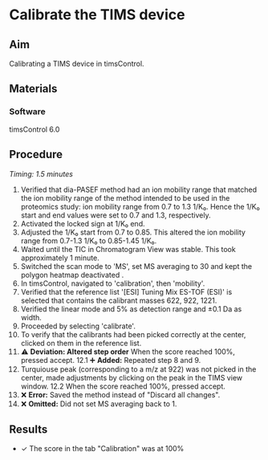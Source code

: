 # Calibrate the TIMS device


## Aim
Calibrating a TIMS device in timsControl.


## Materials

### Software
timsControl 6.0


## Procedure
*Timing: 1.5 minutes*

1. Verified that dia-PASEF method had an ion mobility range that matched the ion mobility range of the method intended to be used in the proteomics study: ion mobility range from 0.7 to 1.3 1/K₀. Hence the 1/K₀ start and end values were set to 0.7 and 1.3, respectively.
2. Activated the locked sign at 1/K₀ end.
3. Adjusted the 1/K₀ start from 0.7 to 0.85. This altered the ion mobility range from 0.7-1.3 1/K₀ to 0.85-1.45 1/K₀.
4. Waited until the TIC in Chromatogram View was stable. This took approximately 1 minute.
5. Switched the scan mode to 'MS', set MS averaging to 30 and kept the polygon heatmap deactivated .
6. In timsControl, navigated to 'calibration', then 'mobility'.
7. Verified that the reference list '[ESI] Tuning Mix ES-TOF (ESI)' is selected that contains the calibrant masses 622, 922, 1221.
8. Verified the linear mode and 5% as detection range and ±0.1 Da as width.
9. Proceeded by selecting 'calibrate'.
10. To verify that the calibrants had been picked correctly at the center, clicked on them in the reference list.
12. ⚠️ **Deviation: Altered step order** When the score reached 100%, pressed accept.
12.1 ➕ **Added:** Repeated step 8 and 9.
11. Turquiouse peak (corresponding to a m/z at 922) was not picked in the center, made adjustments by clicking on the peak in the TIMS view window.
12.2 When the score reached 100%, pressed accept.
13. ❌ **Error:** Saved the method instead of "Discard all changes".
14. ❌ **Omitted:** Did not set MS averaging back to 1.


## Results
- ✓ The score in the tab "Calibration" was at 100%
